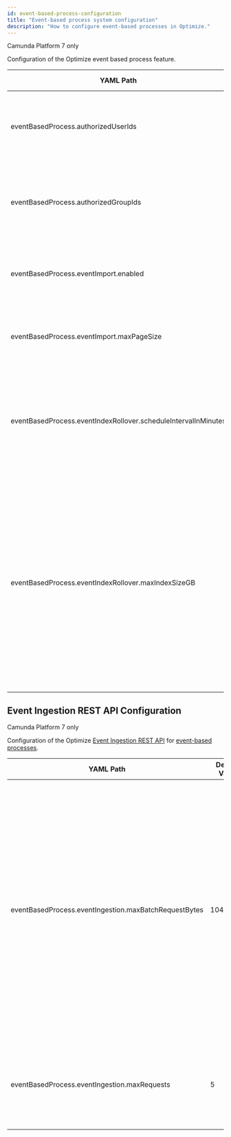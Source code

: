 ```yaml
---
id: event-based-process-configuration
title: "Event-based process system configuration"
description: "How to configure event-based processes in Optimize."
---
```


<span class="badge badge--platform">Camunda Platform 7 only</span>

Configuration of the Optimize event based process feature.

| YAML Path                                                      | Default Value | Description                                                                                                                                                                                                                                                                                                                             |
| -------------------------------------------------------------- | ------------- | --------------------------------------------------------------------------------------------------------------------------------------------------------------------------------------------------------------------------------------------------------------------------------------------------------------------------------------- |
| eventBasedProcess.authorizedUserIds                            | [ ]           | A list of userIds that are authorized to manage (Create, Update, Publish & Delete) event based processes.                                                                                                                                                                                                                               |
| eventBasedProcess.authorizedGroupIds                           | [ ]           | A list of groupIds that are authorized to manage (Create, Update, Publish & Delete) event based processes.                                                                                                                                                                                                                              |
| eventBasedProcess.eventImport.enabled                          | false         | Determines whether this Optimize instance performs event based process instance import.                                                                                                                                                                                                                                                 |
| eventBasedProcess.eventImport.maxPageSize                      | 5000          | The batch size of events being correlated to process instances of event based processes.                                                                                                                                                                                                                                                |
| eventBasedProcess.eventIndexRollover.scheduleIntervalInMinutes | 10            | The interval in minutes at which to check whether the conditions for a rollover of eligible indices are met, triggering one if required. This value should be greater than 0.                                                                                                                                                           |
| eventBasedProcess.eventIndexRollover.maxIndexSizeGB            | 50            | Specifies the maximum total index size for events (excluding replicas). When shards get too large, query performance can slow down and rolling over an index can bring an improvement. Using this configuration, a rollover will occur when triggered and the current event index size matches or exceeds the maxIndexSizeGB threshold. |

## Event Ingestion REST API Configuration

<span class="badge badge--platform">Camunda Platform 7 only</span>

Configuration of the Optimize [Event Ingestion REST API](../../../apis-clients/optimize-api/event-ingestion.md) for [event-based processes](components/userguide/additional-features/event-based-processes.md).

| YAML Path                                             | Default Value | Description                                                                                                                                                                                                                                                                       |
| ----------------------------------------------------- | ------------- | --------------------------------------------------------------------------------------------------------------------------------------------------------------------------------------------------------------------------------------------------------------------------------- |
| eventBasedProcess.eventIngestion.maxBatchRequestBytes | 10485760      | Content length limit for an ingestion REST API bulk request in bytes. Requests will be rejected when exceeding that limit. Defaults to 10MB. In case this limit is raised you should carefully tune the heap memory accordingly, see Adjust Optimize heap size on how to do that. |
| eventBasedProcess.eventIngestion.maxRequests          | 5             | The maximum number of event ingestion requests that can be serviced at any given time.                                                                                                                                                                                            |
